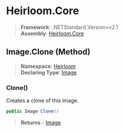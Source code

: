 # Heirloom.Core

> **Framework**: .NETStandard,Version=v2.1  
> **Assembly**: [Heirloom.Core][0]

## Image.Clone (Method)

> **Namespace**: [Heirloom][0]  
> **Declaring Type**: [Image][1]

### Clone()

Creates a clone of this image.

```cs
public Image Clone()
```

> **Returns** - [Image][1]

[0]: ../../../Heirloom.Core.md
[1]: ../Image.md
